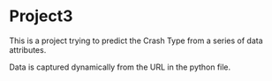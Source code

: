 # Project3

This is a project trying to predict the Crash Type from a series of data attributes.

Data is captured dynamically from the URL in the python file.
